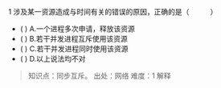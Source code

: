 1
涉及某一资源造成与时间有关的错误的原因，正确的是（　　　）
- ( ) A.一个进程多次申请，释放该资源 
- ( ) B.若干并发进程互斥使用该资源 
- ( ) C.若干并发进程同时使用该资源 
- ( ) D.以上说法均不对

> 知识点：同步互斥。
> 出处：网络
> 难度：1
> 解释
